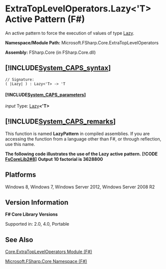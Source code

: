# ExtraTopLevelOperators.Lazy<'T> Active Pattern (F#)

An active pattern to force the execution of values of type [Lazy](http://msdn.microsoft.com/en-us/library/b29d0af5-6efb-4a55-a278-2662a4ecc489).

**Namespace/Module Path:** Microsoft.FSharp.Core.ExtraTopLevelOperators

**Assembly:** FSharp.Core (in FSharp.Core.dll)


## [!INCLUDE[System_CAPS_syntax](//System/Token/System_CAPS_syntax_md.md)]

```
// Signature:
( |Lazy| ) : Lazy<'T> -> 'T
```

#### [!INCLUDE[System_CAPS_parameters](//System/Token/System_CAPS_parameters_md.md)]
*input*
Type: [Lazy](http://msdn.microsoft.com/en-us/library/b29d0af5-6efb-4a55-a278-2662a4ecc489)**&lt;'T&gt;**




## [!INCLUDE[System_CAPS_remarks](//System/Token/System_CAPS_remarks_md.md)]
This function is named **LazyPattern** in compiled assemblies. If you are accessing the function from a language other than F#, or through reflection, use this name.

**The following code illustrates the use of the Lazy active pattern.**
**[!CODE [FsCoreLib2#8](../CodeSnippet/VS_Snippets_Fsharp/fscorelib2/FSharp/fs/program.fs#8)]**
**Output**
**10 factorial is 3628800**
## Platforms
Windows 8, Windows 7, Windows Server 2012, Windows Server 2008 R2


## Version Information
**F# Core Library Versions**

Supported in: 2.0, 4.0, Portable




## See Also
[Core.ExtraTopLevelOperators Module &#40;F&#35;&#41;](Core.ExtraTopLevelOperators+Module+28%F%2329%.md)

[Microsoft.FSharp.Core Namespace &#40;F&#35;&#41;](Microsoft.FSharp.Core+Namespace+28%F%2329%.md)

